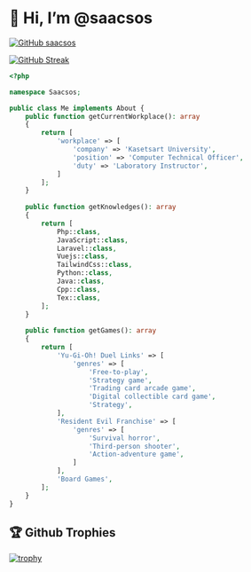 # 👋 Hi, I’m @saacsos

[![GitHub saacsos](https://img.shields.io/github/followers/saacsos?label=follow&style=social)](https://github.com/saacsos)

[![GitHub Streak](https://streak-stats.demolab.com?user=saacsos&theme=github-light&date_format=j%20M%5B%20Y%5D)](https://git.io/streak-stats)

```php
<?php

namespace Saacsos;

public class Me implements About {
    public function getCurrentWorkplace(): array
    {
        return [
            'workplace' => [
                'company' => 'Kasetsart University',
                'position' => 'Computer Technical Officer',
                'duty' => 'Laboratory Instructor',
            ]
        ];
    }
    
    public function getKnowledges(): array
    {
        return [
            Php::class,
            JavaScript::class,
            Laravel::class,
            Vuejs::class,
            TailwindCss::class,
            Python::class,
            Java::class,
            Cpp::class,
            Tex::class,
        ];
    }
    
    public function getGames(): array
    {
        return [
            'Yu-Gi-Oh! Duel Links' => [
                'genres' => [
                    'Free-to-play', 
                    'Strategy game', 
                    'Trading card arcade game', 
                    'Digital collectible card game', 
                    'Strategy',
            ],
            'Resident Evil Franchise' => [
                'genres' => [
                    'Survival horror', 
                    'Third-person shooter', 
                    'Action-adventure game',
                ]
            ],
            'Board Games',
        ];
    }
}
```

## 🏆 Github Trophies

[![trophy](https://github-profile-trophy.vercel.app/?username=saacsos&theme=discord&row=1)](https://github.com/ryo-ma/github-profile-trophy)

